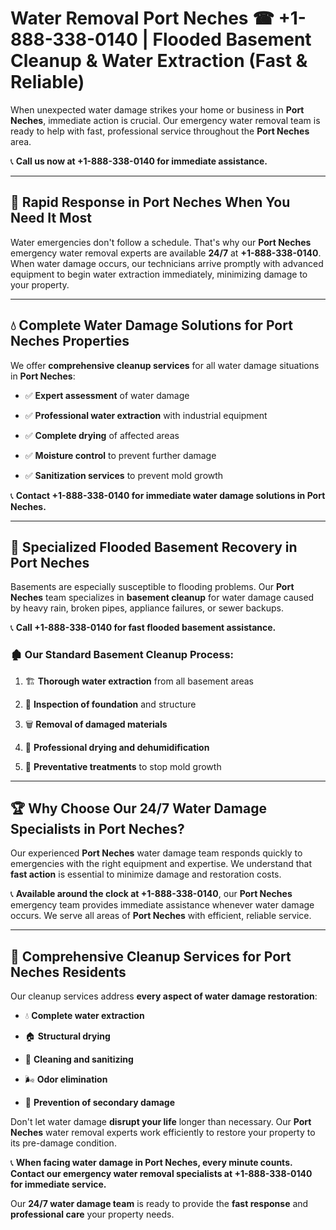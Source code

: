 # Water Removal Port Neches ☎ +1-888-338-0140 | Flooded Basement Cleanup & Water Extraction (Fast & Reliable)

When unexpected water damage strikes your home or business in **Port Neches**, immediate action is crucial. Our emergency water removal team is ready to help with fast, professional service throughout the **Port Neches** area. 

📞 **Call us now at +1-888-338-0140 for immediate assistance.**
---
## 🚀 Rapid Response in Port Neches When You Need It Most
Water emergencies don't follow a schedule. That's why our **Port Neches** emergency water removal experts are available **24/7** at **+1-888-338-0140**. When water damage occurs, our technicians arrive promptly with advanced equipment to begin water extraction immediately, minimizing damage to your property.
---
## 💧 Complete Water Damage Solutions for Port Neches Properties
We offer **comprehensive cleanup services** for all water damage situations in **Port Neches**:
- ✅ **Expert assessment** of water damage  
- ✅ **Professional water extraction** with industrial equipment  
- ✅ **Complete drying** of affected areas  
- ✅ **Moisture control** to prevent further damage  
- ✅ **Sanitization services** to prevent mold growth  
📞 **Contact +1-888-338-0140 for immediate water damage solutions in Port Neches.**
---
## 🌊 Specialized Flooded Basement Recovery in Port Neches
Basements are especially susceptible to flooding problems. Our **Port Neches** team specializes in **basement cleanup** for water damage caused by heavy rain, broken pipes, appliance failures, or sewer backups. 
📞 **Call +1-888-338-0140 for fast flooded basement assistance.**
### 🏚️ Our Standard Basement Cleanup Process:
1. 🏗️ **Thorough water extraction** from all basement areas  
2. 🔎 **Inspection of foundation** and structure  
3. 🗑️ **Removal of damaged materials**  
4. 💨 **Professional drying and dehumidification**  
5. 🚫 **Preventative treatments** to stop mold growth  
---
## 🏆 Why Choose Our 24/7 Water Damage Specialists in Port Neches?
Our experienced **Port Neches** water damage team responds quickly to emergencies with the right equipment and expertise. We understand that **fast action** is essential to minimize damage and restoration costs.
📞 **Available around the clock at +1-888-338-0140**, our **Port Neches** emergency team provides immediate assistance whenever water damage occurs. We serve all areas of **Port Neches** with efficient, reliable service.
---
## 🧹 Comprehensive Cleanup Services for Port Neches Residents
Our cleanup services address **every aspect of water damage restoration**:
- 💧 **Complete water extraction**  
- 🏠 **Structural drying**  
- 🧼 **Cleaning and sanitizing**  
- 🌬️ **Odor elimination**  
- 🚫 **Prevention of secondary damage**  
Don't let water damage **disrupt your life** longer than necessary. Our **Port Neches** water removal experts work efficiently to restore your property to its pre-damage condition.
📞 **When facing water damage in Port Neches, every minute counts. Contact our emergency water removal specialists at +1-888-338-0140 for immediate service.**
Our **24/7 water damage team** is ready to provide the **fast response** and **professional care** your property needs.
